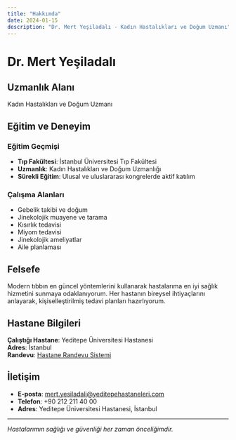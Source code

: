 ```yaml
---
title: "Hakkımda"
date: 2024-01-15
description: "Dr. Mert Yeşiladalı - Kadın Hastalıkları ve Doğum Uzmanı"
---
```


# Dr. Mert Yeşiladalı

## Uzmanlık Alanı
Kadın Hastalıkları ve Doğum Uzmanı

## Eğitim ve Deneyim

### Eğitim Geçmişi
- **Tıp Fakültesi**: İstanbul Üniversitesi Tıp Fakültesi
- **Uzmanlık**: Kadın Hastalıkları ve Doğum Uzmanlığı
- **Sürekli Eğitim**: Ulusal ve uluslararası kongrelerde aktif katılım

### Çalışma Alanları
- Gebelik takibi ve doğum
- Jinekolojik muayene ve tarama
- Kısırlık tedavisi
- Miyom tedavisi
- Jinekolojik ameliyatlar
- Aile planlaması

## Felsefe

Modern tıbbın en güncel yöntemlerini kullanarak hastalarıma en iyi sağlık hizmetini sunmaya odaklanıyorum. Her hastanın bireysel ihtiyaçlarını anlayarak, kişiselleştirilmiş tedavi planları hazırlıyorum.

## Hastane Bilgileri

**Çalıştığı Hastane**: Yeditepe Üniversitesi Hastanesi  
**Adres**: İstanbul  
**Randevu**: [Hastane Randevu Sistemi](https://yeditepehastaneleri.com/doktorlar/mert-yesiladali)

## İletişim

- **E-posta**: mert.yesiladali@yeditepehastaneleri.com
- **Telefon**: +90 212 211 40 00
- **Adres**: Yeditepe Üniversitesi Hastanesi, İstanbul

---

*Hastalarımın sağlığı ve güvenliği her zaman önceliğimdir.*
